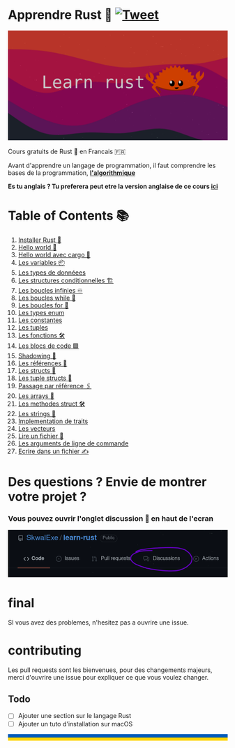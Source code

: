# Apprendre Rust 🦀 [![Tweet](https://img.shields.io/twitter/url/http/shields.io.svg?style=social)](https://twitter.com/intent/tweet?url=https%3A%2F%2Fgithub.com%2FSkwalExe%2Flearn-rust&text=Je%20suis%20en%20train%20d%27apprendre%20Rust%20!&via=skwalexe)

![banner](images/banner.png)

Cours gratuits de Rust 🦀 en Francais 🇫🇷

Avant d'apprendre un langage de programmation, il faut comprendre les bases de la programmation, [**l'algorithmique**](https://www.youtube.com/watch?v=kk6YbA5I-Iw&list=PL2aehqZh72Lumvy4tSekr6Rzcgwn15MLI)

**Es tu anglais ? Tu preferera peut etre la version anglaise de ce cours [ici](https://github.com/SkwalExe/learn-rust)**

# Table of Contents 📚

1. [Installer Rust 🦀](cours/installer-rust)
1. [Hello world 👋](cours/hello-world)
1. [Hello world avec cargo 🚢](cours/hello-world-cargo)
1. [Les variables 📦](cours/les-variables)
1. [Les types de donnéees](cours/les-types-de-donnees)
1. [Les structures conditionnelles 🏗](cours/les-structures-conditionnelles)
1. [Les boucles infinies ♾️](cours/les-boucles-infinies)
1. [Les boucles while 🔁](cours/les-boucles-while)
1. [Les boucles for 🔢](cours/les-boucles-for)
1. [Les types enum](cours/les-types-enum)
1. [Les constantes ](cours/les-constantes)
1. [Les tuples](cours/les-tuples)
1. [Les fonctions 🛠️](cours/les-fonctions)
1. [Les blocs de code 🟪️](cours/les-blocs-de-code)
1. [Shadowing 👥](cours/shadowing)
1. [Les références 🔗](cours/les-references)
1. [Les structs 🧱](cours/les-structs)
1. [Les tuple structs 🧱](cours/les-tuple-structs)
1. [Passage par référence 🖇️](cours/passage-par-reference)
1. [Les arrays 📜](cours/les-arrays)
1. [Les methodes struct 🛠️](cours/les-methodes-struct)
1. [Les strings 📝](cours/les-strings)
1. [Implementation de traits](cours/implementation-de-traits)
1. [Les vecteurs](cours/les-vecteurs)
1. [Lire un fichier 📖](cours/lire-un-fichier)
1. [Les arguments de ligne de commande](cours/arguments-de-ligne-de-commande)
1. [Ecrire dans un fichier ✍️](cours/ecrire-dans-un-fichier/)

# Des questions ? Envie de montrer votre projet ? 

### **Vous pouvez ouvrir l'onglet discussion 💬 en haut de l'ecran**

![discussion](images/discussions.png)

# final

SI vous avez des problemes, n'hesitez pas a ouvrire une issue.

# contributing

Les pull requests sont les bienvenues, pour des changements majeurs, merci d'ouvrire une issue pour expliquer ce que vous voulez changer. 

## Todo

- [ ] Ajouter une section sur le langage Rust   
- [ ] Ajouter un tuto d'installation sur macOS

<a href="https://github.com/SkwalExe#ukraine"><img src="https://raw.githubusercontent.com/SkwalExe/SkwalExe/main/ukraine.jpg" width="100%" height="15px" /></a>